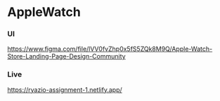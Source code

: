 # AppleWatch
### UI
https://www.figma.com/file/lVV0fvZhp0x5fS5ZQk8M9Q/Apple-Watch-Store-Landing-Page-Design-Community

### Live
https://ryazio-assignment-1.netlify.app/
